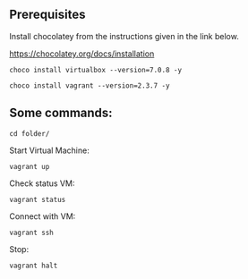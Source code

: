 ## Prerequisites
Install chocolatey from the instructions given in the link below.

https://chocolatey.org/docs/installation

`choco install virtualbox --version=7.0.8 -y`

`choco install vagrant --version=2.3.7 -y`


## Some commands:

`cd folder/`

Start Virtual Machine:

`vagrant up `    
                  

Check status VM:

`vagrant status`

Connect with VM:

`vagrant ssh`

Stop:

`vagrant halt`

